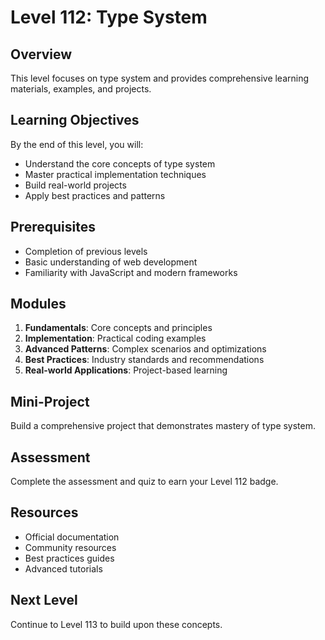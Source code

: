 # Level 112: Type System

## Overview
This level focuses on type system and provides comprehensive learning materials, examples, and projects.

## Learning Objectives
By the end of this level, you will:
- Understand the core concepts of type system
- Master practical implementation techniques
- Build real-world projects
- Apply best practices and patterns

## Prerequisites
- Completion of previous levels
- Basic understanding of web development
- Familiarity with JavaScript and modern frameworks

## Modules
1. **Fundamentals**: Core concepts and principles
2. **Implementation**: Practical coding examples
3. **Advanced Patterns**: Complex scenarios and optimizations
4. **Best Practices**: Industry standards and recommendations
5. **Real-world Applications**: Project-based learning

## Mini-Project
Build a comprehensive project that demonstrates mastery of type system.

## Assessment
Complete the assessment and quiz to earn your Level 112 badge.

## Resources
- Official documentation
- Community resources
- Best practices guides
- Advanced tutorials

## Next Level
Continue to Level 113 to build upon these concepts.
